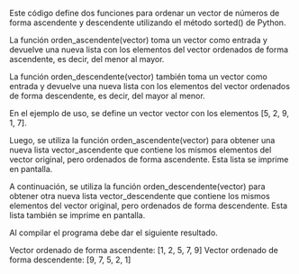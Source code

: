 Este código define dos funciones para ordenar un vector de números de forma ascendente y descendente utilizando el método sorted() de Python.

La función orden_ascendente(vector) toma un vector como entrada y devuelve una nueva lista con los elementos del vector ordenados de forma ascendente, es decir, del menor al mayor.

La función orden_descendente(vector) también toma un vector como entrada y devuelve una nueva lista con los elementos del vector ordenados de forma descendente, es decir, del mayor al menor.

En el ejemplo de uso, se define un vector vector con los elementos [5, 2, 9, 1, 7].

Luego, se utiliza la función orden_ascendente(vector) para obtener una nueva lista vector_ascendente que contiene los mismos elementos del vector original, pero ordenados de forma ascendente. Esta lista se imprime en pantalla.

A continuación, se utiliza la función orden_descendente(vector) para obtener otra nueva lista vector_descendente que contiene los mismos elementos del vector original, pero ordenados de forma descendente. Esta lista también se imprime en pantalla.

Al compilar el programa debe dar el siguiente resultado.

Vector ordenado de forma ascendente: [1, 2, 5, 7, 9]
Vector ordenado de forma descendente: [9, 7, 5, 2, 1]
